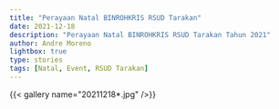 ```yaml
---
title: "Perayaan Natal BINROHKRIS RSUD Tarakan"
date: 2021-12-18
description: "Perayaan Natal BINROHKRIS RSUD Tarakan Tahun 2021"
author: Andre Moreno
lightbox: true
type: stories
tags: [Natal, Event, RSUD Tarakan]
---
```


{{< gallery name="20211218*.jpg" />}}

